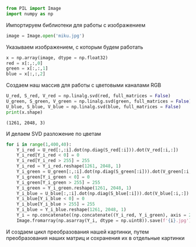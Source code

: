 ```python
from PIL import Image
import numpy as np
```

Импортируем библиотеки для работы с изображением


```python
image = Image.open('miku.jpg')
```

Указываем изображением, с которым будем работать


```python
x = np.array(image, dtype = np.float32)
red = x[:,:,0]
green = x[:,:,1]
blue = x[:,:,2]
```

Создаем наш массив для работы с цветовыми каналами RGB


```python
U_red, S_red, V_red = np.linalg.svd(red, full_matrices = False)
U_green, S_green, V_green = np.linalg.svd(green, full_matrices = False)
U_blue, S_blue, V_blue = np.linalg.svd(blue, full_matrices = False)
print(x.shape)
```

    (1261, 2048, 3)
    

И делаем SVD разложение по цветам


```python
for i in range(1,400,40):
    Y_i_red = U_red[:,:i].dot(np.diag(S_red[:i])).dot(V_red[:i,:]) 
    Y_i_red[Y_i_red < 0] = 0
    Y_i_red[Y_i_red > 255] = 255
    Y_i_red = Y_i_red.reshape(1261, 2048, 1)
    Y_i_green = U_green[:,:i].dot(np.diag(S_green[:i])).dot(V_green[:i,:]) 
    Y_i_green[Y_i_green < 0] = 0
    Y_i_green[Y_i_green > 255] = 255
    Y_i_green = Y_i_green.reshape(1261, 2048, 1)
    Y_i_blue = U_blue[:,:i].dot(np.diag(S_blue[:i])).dot(V_blue[:i,:]) 
    Y_i_blue[Y_i_blue < 0] = 0
    Y_i_blue[Y_i_blue > 255] = 255
    Y_i_blue = Y_i_blue.reshape(1261, 2048, 1)
    Y_i = np.concatenate((np.concatenate((Y_i_red, Y_i_green), axis = 2), Y_i_blue), axis = 2)
    Image.fromarray(np.asarray(Y_i, dtype = np.uint8)).save(f'{i}.jpg')
```

И создаем цикл преобразования нашей картинки, путем преобразования наших матриц и сохранения их в отдельные картинки
